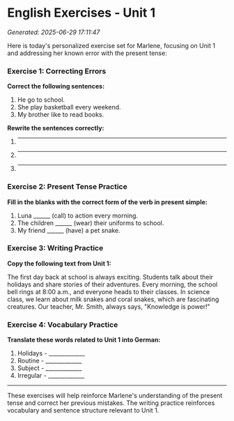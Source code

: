 # English Exercises - Unit 1
*Generated: 2025-06-29 17:11:47*

Here is today's personalized exercise set for Marlene, focusing on Unit 1 and addressing her known error with the present tense:

### Exercise 1: Correcting Errors

**Correct the following sentences:**

1. He go to school.
2. She play basketball every weekend.
3. My brother like to read books.

**Rewrite the sentences correctly:**

1. ___________________________
2. ___________________________
3. ___________________________

### Exercise 2: Present Tense Practice

**Fill in the blanks with the correct form of the verb in present simple:**

1. Luna ______ (call) to action every morning.
2. The children ______ (wear) their uniforms to school.
3. My friend ______ (have) a pet snake.

### Exercise 3: Writing Practice

**Copy the following text from Unit 1:**

The first day back at school is always exciting. Students talk about their holidays and share stories of their adventures. Every morning, the school bell rings at 8:00 a.m., and everyone heads to their classes. In science class, we learn about milk snakes and coral snakes, which are fascinating creatures. Our teacher, Mr. Smith, always says, "Knowledge is power!"

### Exercise 4: Vocabulary Practice

**Translate these words related to Unit 1 into German:**

1. Holidays - _____________
2. Routine - _____________
3. Subject - _____________
4. Irregular - _____________

---

These exercises will help reinforce Marlene's understanding of the present tense and correct her previous mistakes. The writing practice reinforces vocabulary and sentence structure relevant to Unit 1.